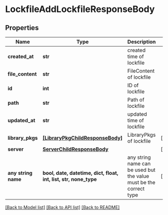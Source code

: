 # LockfileAddLockfileResponseBody


## Properties
Name | Type | Description | Notes
------------ | ------------- | ------------- | -------------
**created_at** | **str** | created time of lockfile | 
**file_content** | **str** | FileContent of lockfile | 
**id** | **int** | ID of lockfile | 
**path** | **str** | Path of lockfile | 
**updated_at** | **str** | updated time of lockfile | 
**library_pkgs** | [**[LibraryPkgChildResponseBody]**](LibraryPkgChildResponseBody.md) | LibraryPkgs of lockfile | [optional] 
**server** | [**ServerChildResponseBody**](ServerChildResponseBody.md) |  | [optional] 
**any string name** | **bool, date, datetime, dict, float, int, list, str, none_type** | any string name can be used but the value must be the correct type | [optional]

[[Back to Model list]](../README.md#documentation-for-models) [[Back to API list]](../README.md#documentation-for-api-endpoints) [[Back to README]](../README.md)


